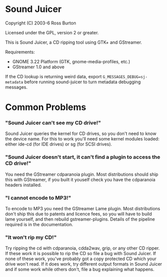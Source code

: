 # Sound Juicer

Copyright (C) 2003-6 Ross Burton

Licensed under the GPL, version 2 or greater.


This is Sound Juicer, a CD ripping tool using GTK+ and GStreamer.

Requirements:

- GNOME 3.22 Platform (GTK, gnome-media-profiles, etc.)
- GStreamer 1.0 and above

If the CD lookup is returning weird data, export `G_MESSAGES_DEBUG=sj-metadata`
before running sound-juicer to turn metadata debugging messages.


Common Problems
===============

### "Sound Juicer can't see my CD drive!"

Sound Juicer queries the kernel for CD drives, so you don't need to know the
device name.  For this to work you'll need some kernel modules loaded: either
ide-cd (for IDE drives) or sg (for SCSI drives).


### "Sound Juicer doesn't start, it can't find a plugin to access the CD drive!"

You need the GStreamer cdparanoia plugin.  Most distributions should ship this
with GStreamer, if you built it youself check you have the cdparanoia headers
installed.


### "I cannot encode to MP3!"

To encode to MP3 you need the GStreamer Lame plugin.  Most distributions don't
ship this due to patents and licence fees, so you will have to build lame
yourself, and then rebuild gstreamer-plugins.  Details of the pipeline
required is in the documentation.


### "It won't rip my CD!"

Try ripping the cd with cdparanoia, cdda2wav, grip, or any other CD ripper.  If
these work it is possible to rip the CD so file a bug with Sound Juicer.  If
none of these work, you've probably got a copy protected CD which your drive
won't read.  If it does work, try different output formats in Sound Juicer and
if some work while others don't, file a bug explaining what happens.
